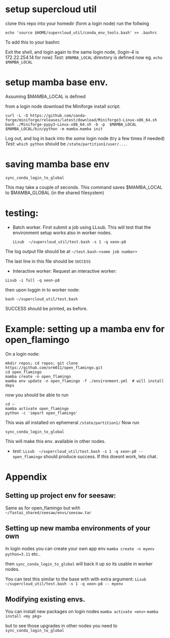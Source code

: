 # setup supercloud util

clone this repo into your homedir (form a login node) run the follwing

```
echo 'source $HOME/supercloud_util/conda_env_tools.bash' >> .bashrc
```
To add this to your bashrc

Exit the shell, and login again to the same login node,
(login-4 is 172.22.254.14 for now)
*Test*:  `$MAMBA_LOCAL` direvtory is defined now eg. `echo $MAMBA_LOCAL`

# setup mamba base env.

Assuming $MAMBA_LOCAL is defined

from a login node download the Miniforge install script:
```
curl -L -O https://github.com/conda-forge/miniforge/releases/latest/download/Miniforge3-Linux-x86_64.sh
bash ./Miniforge-pypy3-Linux-x86_64.sh -b -p  $MAMBA_LOCAL
$MAMBA_LOCAL/bin/python -m mamba.mamba init
```

Log out, and log in back into the *same* login node (try a few times if needed)
*Test*: `which python` should be `/state/partition1/user/...`.

# saving mamba base env

```sync_conda_login_to_global```

This may take a couple of seconds.
This command saves $MAMBA_LOCAL to $MAMBA_GLOBAL (in the shared filesystem)

# testing:
* Batch worker. First submit a job using LLsub. This will test that the environment setup works also in worker nodes.

  ```LLsub  ~/supercloud_util/test.bash -s 1 -q xeon-p8```
  
The log output file should be at `~/test.bash-<some job number>`

The last line in this file should be `SUCCESS`

* Interactive worker:
Request an interactive worker:

```LLsub -i full -q xeon-p8```

then upon loggin in to worker node:

```bash ~/supercloud_util/test.bash``` 

SUCCESS should be printed, as before.

# Example: setting up a mamba env for open_flamingo 

On a login node:

```
mkdir repos; cd repos; git clone https://github.com/orm011/open_flamingo.git
cd open_flamingo
mamba create -n open_flamingo
mamba env update -n open_flamingo -f ./environment.yml  # will install deps
```
now you should be able to run
```
cd ~
mamba activate open_flamingo
python -c 'import open_flamingo' 
```

This was all installed on ephemeral `/state/partition1/`
Now run 
```
sync_conda_login_to_global
```
This will make this env. available in other nodes.

* *test*:
```LLsub  ~/supercloud_util/test.bash -s 1 -q xeon-p8 -- open_flamingo```
should produce success. If this doesnt work, lets chat.

# Appendix

## Setting up project env for seesaw:
Same as for open_flamingo but with 
`~/fastai_shared/seesaw/envs/seesaw.tar `

## Setting up new mamba environments of your own 
In login nodes you can create your own app env
`mamba create -n myenv python=3.11` etc..

then `sync_conda_login_to_global` will back it up so its usable in worker nodes.

You can test this similar to the base with with extra argument:
`LLsub  ~/supercloud_util/test.bash -s 1 -q xeon-p8 -- myenv`

## Modifying existing envs.
You can install new packages on login nodes 
`mamba activate <env>`
`mamba install <my pkg>`

but to see those upgrades in other nodes you need to 
`sync_conda_login_to_global`

















